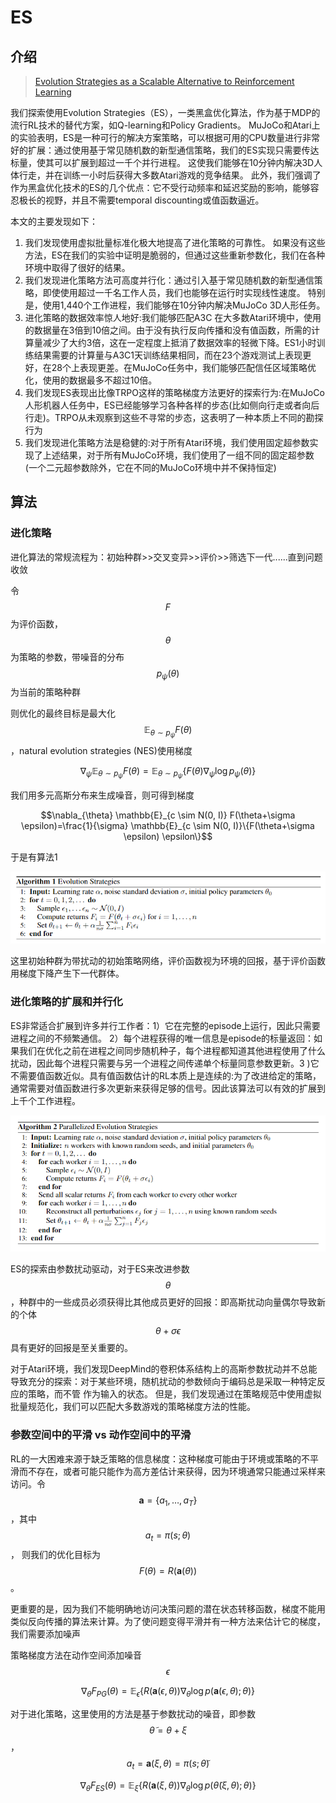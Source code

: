 # ES

## 介绍

> [Evolution Strategies as a Scalable Alternative to Reinforcement Learning](https://arxiv.org/pdf/1703.03864.pdf)

我们探索使用Evolution Strategies（ES），一类黑盒优化算法，作为基于MDP的流行RL技术的替代方案，如Q-learning和Policy Gradients。 MuJoCo和Atari上的实验表明，ES是一种可行的解决方案策略，可以根据可用的CPU数量进行非常好的扩展：通过使用基于常见随机数的新型通信策略，我们的ES实现只需要传达标量，使其可以扩展到超过一千个并行进程。 这使我们能够在10分钟内解决3D人体行走，并在训练一小时后获得大多数Atari游戏的竞争结果。 此外，我们强调了作为黑盒优化技术的ES的几个优点：它不受行动频率和延迟奖励的影响，能够容忍极长的视野，并且不需要temporal discounting或值函数逼近。

本文的主要发现如下：

1. 我们发现使用虚拟批量标准化极大地提高了进化策略的可靠性。 如果没有这些方法，ES在我们的实验中证明是脆弱的，但通过这些重新参数化，我们在各种环境中取得了很好的结果。
2. 我们发现进化策略方法可高度并行化：通过引入基于常见随机数的新型通信策略，即使使用超过一千名工作人员，我们也能够在运行时实现线性速度。 特别是，使用1,440个工作进程，我们能够在10分钟内解决MuJoCo 3D人形任务。
3. 进化策略的数据效率惊人地好:我们能够匹配A3C 在大多数Atari环境中，使用的数据量在3倍到10倍之间。由于没有执行反向传播和没有值函数，所需的计算量减少了大约3倍，这在一定程度上抵消了数据效率的轻微下降。ES1小时训练结果需要的计算量与A3C1天训练结果相同，而在23个游戏测试上表现更好，在28个上表现更差。在MuJoCo任务中，我们能够匹配信任区域策略优化，使用的数据最多不超过10倍。
4. 我们发现ES表现出比像TRPO这样的策略梯度方法更好的探索行为:在MuJoCo人形机器人任务中，ES已经能够学习各种各样的步态\(比如侧向行走或者向后行走\)。TRPO从未观察到这些不寻常的步态，这表明了一种本质上不同的勘探行为
5. 我们发现进化策略方法是稳健的:对于所有Atari环境，我们使用固定超参数实现了上述结果，对于所有MuJoCo环境，我们使用了一组不同的固定超参数\(一个二元超参数除外，它在不同的MuJoCo环境中并不保持恒定\)

## 算法

### 进化策略

进化算法的常规流程为：初始种群&gt;&gt;交叉变异&gt;&gt;评价&gt;&gt;筛选下一代......直到问题收敛

令 $$F$$ 为评价函数， $$\theta$$ 为策略的参数，带噪音的分布 $$p_{\psi}(\theta)$$ 为当前的策略种群

则优化的最终目标是最大化 $$\mathbb{E}_{\theta \sim p_{\psi}} F(\theta)$$ ，natural evolution strategies \(NES\)使用梯度

$$\nabla_{\psi} \mathbb{E}_{\theta \sim p_{\psi}} F(\theta)=\mathbb{E}_{\theta \sim p_{\psi}}\left\{F(\theta) \nabla_{\psi} \log p_{\psi}(\theta)\right\}$$

我们用多元高斯分布来生成噪音，则可得到梯度

$$\nabla_{\theta} \mathbb{E}_{c \sim N(0, I)} F(\theta+\sigma \epsilon)=\frac{1}{\sigma} \mathbb{E}_{c \sim N(0, I)}\{F(\theta+\sigma \epsilon) \epsilon\}$$ 

于是有算法1

![](../../.gitbook/assets/image%20%2836%29.png)

这里初始种群为带扰动的初始策略网络，评价函数视为环境的回报，基于评价函数用梯度下降产生下一代群体。

### 进化策略的扩展和并行化

ES非常适合扩展到许多并行工作者：1）它在完整的episode上运行，因此只需要进程之间的不频繁通信。 2）每个进程获得的唯一信息是episode的标量返回：如果我们在优化之前在进程之间同步随机种子，每个进程都知道其他进程使用了什么扰动，因此每个进程只需要与另一个进程之间传递单个标量同意参数更新。3 \)它不需要值函数近似。具有值函数估计的RL本质上是连续的:为了改进给定的策略，通常需要对值函数进行多次更新来获得足够的信号。因此该算法可以有效的扩展到上千个工作进程。

![](../../.gitbook/assets/image%20%289%29.png)

ES的探索由参数扰动驱动，对于ES来改进参数 $$θ$$ ，种群中的一些成员必须获得比其他成员更好的回报：即高斯扰动向量偶尔导致新的个体 $$\theta+\sigma \epsilon$$ 具有更好的回报是至关重要的。

对于Atari环境，我们发现DeepMind的卷积体系结构上的高斯参数扰动并不总能导致充分的探索：对于某些环境，随机扰动的参数倾向于编码总是采取一种特定反应的策略，而不管 作为输入的状态。 但是，我们发现通过在策略规范中使用虚拟批量规范化，我们可以匹配大多数游戏的策略梯度方法的性能。

### 参数空间中的平滑 vs 动作空间中的平滑

RL的一大困难来源于缺乏策略的信息梯度：这种梯度可能由于环境或策略的不平滑而不存在，或者可能只能作为高方差估计来获得，因为环境通常只能通过采样来访问。令 $$\mathbf{a}=\left\{a_{1}, \dots, a_{T}\right\}$$ ，其中 $$a_{t}=\pi(s ; \theta)$$， 则我们的优化目标为 $$F(\theta)=R(\mathbf{a}(\theta))$$ 。

更重要的是，因为我们不能明确地访问决策问题的潜在状态转移函数，梯度不能用类似反向传播的算法来计算。为了使问题变得平滑并有一种方法来估计它的梯度，我们需要添加噪声

策略梯度方法在动作空间添加噪音 $$\epsilon$$ 

$$
\nabla_{\theta} F_{P G}(\theta)=\mathbb{E}_{\epsilon}\left\{R(\mathbf{a}(\epsilon, \theta)) \nabla_{\theta} \log p(\mathbf{a}(\epsilon, \theta) ; \theta)\right\}
$$

对于进化策略，这里使用的方法是基于参数扰动的噪音，即参数 $$\tilde{\theta}=\theta+\xi$$ ，$$a_{t}=\mathbf{a}(\xi, \theta)=\pi(s ; \tilde{\theta})$$ 

$$
\nabla_{\theta} F_{E S}(\theta)=\mathbb{E}_{\xi}\left\{R(\mathbf{a}(\xi, \theta)) \nabla_{\theta} \log p(\tilde{\theta}(\xi, \theta) ; \theta)\right\}
$$











